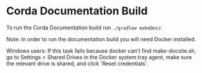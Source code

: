 # Corda Documentation Build

To run the Corda Documentation build run ``./gradlew makeDocs``

Note: In order to run the documentation build you will need Docker installed.

Windows users: If this task fails because docker can't find make-docsite.sh, go to Settings > Shared Drives in the Docker system tray
agent, make sure the relevant drive is shared, and click 'Reset credentials'.
